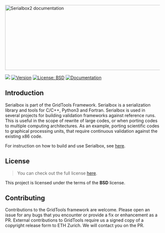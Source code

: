 <a href="https://eth-cscs.github.io/serialbox2"><img src="docs/logo/logo.png" width="559" height="212" border="0" alt="Serialbox2 documentation" /></a>

![](https://github.com/GridTools/serialbox/workflows/CI/badge.svg?branch=master) <a target="_blank" href="http://semver.org">![Version][Version.Badge]</a> <a target="_blank" href="https://opensource.org/licenses/BSD-2-Clause">![License: BSD][BSD.License]</a> <a target="_blank" href="https://eth-cscs.github.io/serialbox2">![Documentation][Documentation.Badge]</a>

## Introduction


Serialbox is part of the GridTools Framework. Serialbox is a serialization library and tools for C/C++, Python3 and Fortran. Serialbox is used in several projects for building validation frameworks against reference runs. This is useful in the scope of rewrite of large codes, or when porting codes to multiple computing architectures. As an example, porting scientific codes to graphical processing units, that require continuous validation against the existing x86 code.

For instruction on how to build and use Serialbox, see [here](https://gridtools.github.io/serialbox/).

## License

> You can check out the full license [here](LICENSE.txt).

This project is licensed under the terms of the **BSD** license.

## Contributing

Contributions to the GridTools framework are welcome. Please open an issue for any bugs that you encounter or provide a fix or enhancement as a PR. External contributions to GridTools require us a signed copy of a copyright release form to ETH Zurich. We will contact you on the PR.

<!-- Links -->
[Documentation.Badge]: https://img.shields.io/badge/documentation-link-blue.svg
[BSD.License]: https://img.shields.io/badge/License-BSD-blue.svg
[Version.Badge]: https://badge.fury.io/gh/eth-cscs%2Fserialbox2.svg
